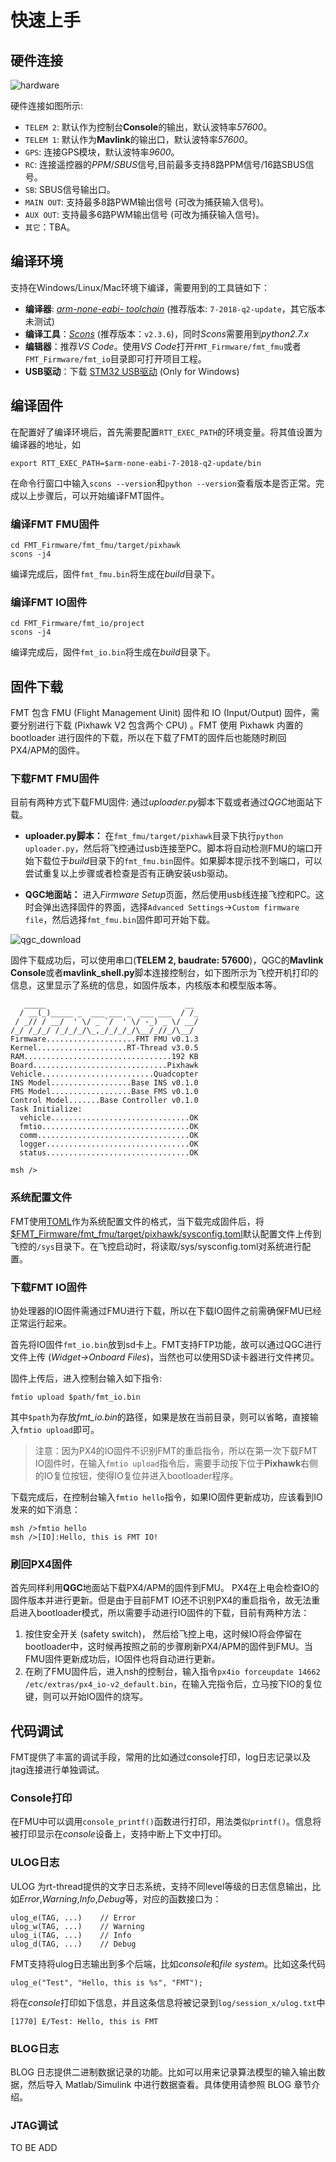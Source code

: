 # 快速上手

## 硬件连接
![hardware](figures/hardware.png)

硬件连接如图所示:

- `TELEM 2`: 默认作为控制台**Console**的输出，默认波特率*57600*。
- `TELEM 1`: 默认作为**Mavlink**的输出口，默认波特率*57600*。
- `GPS`: 连接GPS模块，默认波特率*9600*。
- `RC`: 连接遥控器的*PPM*/*SBUS*信号,目前最多支持8路PPM信号/16路SBUS信号。
- `SB`: SBUS信号输出口。
- `MAIN OUT`: 支持最多8路PWM输出信号 (可改为捕获输入信号)。
- `AUX OUT`: 支持最多6路PWM输出信号 (可改为捕获输入信号)。
- `其它`：TBA。

## 编译环境
支持在Windows/Linux/Mac环境下编译，需要用到的工具链如下：

- **编译器**: [*arm-none-eabi- toolchain*](https://developer.arm.com/tools-and-software/open-source-software/developer-tools/gnu-toolchain/gnu-rm/downloads) (推荐版本: `7-2018-q2-update`，其它版本未测试)
- **编译工具**：[*Scons*](https://sourceforge.net/projects/scons/files/scons/2.3.6/) (推荐版本：`v2.3.6`)，同时*Scons*需要用到*python2.7.x*
- **编辑器**：推荐*VS Code*。使用*VS Code*打开`FMT_Firmware/fmt_fmu`或者`FMT_Firmware/fmt_io`目录即可打开项目工程。
- **USB驱动**：下载 [STM32 USB驱动](https://www.st.com/en/development-tools/stsw-stm32102.html) (Only for Windows)

## 编译固件
在配置好了编译环境后，首先需要配置`RTT_EXEC_PATH`的环境变量。将其值设置为编译器的地址，如

```
export RTT_EXEC_PATH=$arm-none-eabi-7-2018-q2-update/bin
```

在命令行窗口中输入`scons --version`和`python --version`查看版本是否正常。完成以上步骤后，可以开始编译FMT固件。

### 编译**FMT FMU**固件
```
cd FMT_Firmware/fmt_fmu/target/pixhawk
scons -j4
```
编译完成后，固件`fmt_fmu.bin`将生成在*build*目录下。

### 编译**FMT IO**固件
```
cd FMT_Firmware/fmt_io/project
scons -j4
```
编译完成后，固件`fmt_io.bin`将生成在*build*目录下。

## 固件下载
FMT 包含 FMU (Flight Management Uinit) 固件和 IO (Input/Output) 固件，需要分别进行下载 (Pixhawk V2 包含两个 CPU) 。FMT 使用 Pixhawk 内置的 bootloader 进行固件的下载，所以在下载了FMT的固件后也能随时刷回PX4/APM的固件。

### 下载FMT FMU固件
目前有两种方式下载FMU固件: 通过*uploader.py*脚本下载或者通过*QGC*地面站下载。

- **uploader.py脚本：**
在`fmt_fmu/target/pixhawk`目录下执行`python uploader.py`，然后将飞控通过usb连接至PC。脚本将自动检测FMU的端口开始下载位于*build*目录下的`fmt_fmu.bin`固件。如果脚本提示找不到端口，可以尝试重复以上步骤或者检查是否有正确安装usb驱动。

- **QGC地面站：**
进入*Firmware Setup*页面，然后使用usb线连接飞控和PC。这时会弹出选择固件的界面，选择`Advanced Settings`->`Custom firmware file`，然后选择`fmt_fmu.bin`固件即可开始下载。

![qgc_download](figures/qgc_download.png)

固件下载成功后，可以使用串口(**TELEM 2, baudrate: 57600**)，QGC的**Mavlink Console**或者**mavlink_shell.py**脚本连接控制台，如下图所示为飞控开机打印的信息，这里显示了系统的信息，如固件版本，内核版本和模型版本等。

```
   _____                               __
  / __(_)_____ _  ___ ___ _  ___ ___  / /_
 / _// / __/  ' \/ _ `/  ' \/ -_) _ \/ __/
/_/ /_/_/ /_/_/_/\_,_/_/_/_/\__/_//_/\__/
Firmware....................FMT FMU v0.1.3
Kernel....................RT-Thread v3.0.5
RAM.................................192 KB
Board..............................Pixhawk
Vehicle.........................Quadcopter
INS Model..................Base INS v0.1.0
FMS Model..................Base FMS v0.1.0
Control Model.......Base Controller v0.1.0
Task Initialize:
  vehicle...............................OK
  fmtio.................................OK
  comm..................................OK
  logger................................OK
  status................................OK

msh />
```

### 系统配置文件
FMT使用[TOML](https://toml.io/en/)作为系统配置文件的格式，当下载完成固件后，将[$FMT_Firmware/fmt_fmu/target/pixhawk/sysconfig.toml](https://github.com/FirmamentPilot/FMT_Firmware/blob/master/fmt_fmu/target/pixhawk/sysconfig.toml)默认配置文件上传到飞控的`/sys`目录下。在飞控启动时，将读取/sys/sysconfig.toml对系统进行配置。

### 下载FMT IO固件
协处理器的IO固件需通过FMU进行下载，所以在下载IO固件之前需确保FMU已经正常运行起来。

首先将IO固件`fmt_io.bin`放到sd卡上。FMT支持FTP功能，故可以通过QGC进行文件上传 (*Widget->Onboard Files*)，当然也可以使用SD读卡器进行文件拷贝。

固件上传后，进入控制台输入如下指令:
```
fmtio upload $path/fmt_io.bin
```
其中`$path`为存放*fmt_io.bin*的路径，如果是放在当前目录，则可以省略，直接输入`fmtio upload`即可。

>  注意：因为PX4的IO固件不识别FMT的重启指令，所以在第一次下载FMT IO固件时，在输入`fmtio upload`指令后，需要手动按下位于**Pixhawk**右侧的IO复位按钮，使得IO复位并进入bootloader程序。

下载完成后，在控制台输入`fmtio hello`指令，如果IO固件更新成功，应该看到IO发来的如下消息：

```shell
msh />fmtio hello
msh />[IO]:Hello, this is FMT IO!
```

### 刷回PX4固件
首先同样利用**QGC**地面站下载PX4/APM的固件到FMU。 PX4在上电会检查IO的固件版本并进行更新。但是由于目前FMT IO还不识别PX4的重启指令，故无法重启进入bootloader模式，所以需要手动进行IO固件的下载，目前有两种方法：

1. 按住安全开关 (safety switch)， 然后给飞控上电，这时候IO将会停留在bootloader中，这时候再按照之前的步骤刷新PX4/APM的固件到FMU。当FMU固件更新成功后，IO固件也将自动进行更新。
2. 在刷了FMU固件后，进入nsh的控制台，输入指令`px4io forceupdate 14662 /etc/extras/px4_io-v2_default.bin`，在输入完指令后，立马按下IO的复位键，则可以开始IO固件的烧写。

## 代码调试
FMT提供了丰富的调试手段，常用的比如通过console打印，log日志记录以及jtag连接进行单独调试。

### Console打印
在FMU中可以调用`console_printf()`函数进行打印，用法类似`printf()`。信息将被打印显示在*console*设备上，支持中断上下文中打印。

### ULOG日志
ULOG 为rt-thread提供的文字日志系统，支持不同level等级的日志信息输出，比如*Error*,*Warning*,*Info*,*Debug*等，对应的函数接口为：
```
ulog_e(TAG, ...)	// Error
ulog_w(TAG, ...)	// Warning
ulog_i(TAG, ...)	// Info
ulog_d(TAG, ...)	// Debug
```
FMT支持将ulog日志输出到多个后端，比如*console*和*file system*。比如这条代码
```
ulog_e("Test", "Hello, this is %s", "FMT");
```
将在*console*打印如下信息，并且这条信息将被记录到`log/session_x/ulog.txt`中
```
[1770] E/Test: Hello, this is FMT
```

### BLOG日志
BLOG 日志提供二进制数据记录的功能。比如可以用来记录算法模型的输入输出数据，然后导入 Matlab/Simulink 中进行数据查看。具体使用请参照 BLOG 章节介绍。

### JTAG调试
TO BE ADD
